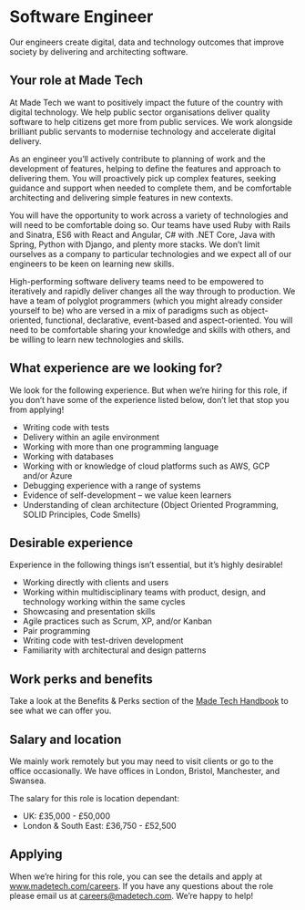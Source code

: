 # Software Engineer

Our engineers create digital, data and technology outcomes that improve society by delivering and architecting software.

## Your role at Made Tech

At Made Tech we want to positively impact the future of the country with digital technology. We help public sector organisations deliver quality software to help citizens get more from public services. We work alongside brilliant public servants to modernise technology and accelerate digital delivery.

As an engineer you’ll actively contribute to planning of work and the development of features, helping to define the features and approach to delivering them. You will proactively pick up complex features, seeking guidance and support when needed to complete them, and be comfortable architecting and delivering simple features in new contexts.

You will have the opportunity to work across a variety of technologies and will need to be comfortable doing so. Our teams have used Ruby with Rails and Sinatra, ES6 with React and Angular, C# with .NET Core, Java with Spring, Python with Django, and plenty more stacks. We don’t limit ourselves as a company to particular technologies and we expect all of our engineers to be keen on learning new skills.

High-performing software delivery teams need to be empowered to iteratively and rapidly deliver changes all the way through to production. We have a team of polyglot programmers (which you might already consider yourself to be) who are versed in a mix of paradigms such as object-oriented, functional, declarative, event-based and aspect-oriented. You will need to be comfortable sharing your knowledge and skills with others, and be willing to learn new technologies and skills.

## What experience are we looking for?

We look for the following experience. But when we’re hiring for this role, if you don’t have some of the experience listed below, don’t let that stop you from applying! 

- Writing code with tests
- Delivery within an agile environment
- Working with more than one programming language
- Working with databases
- Working with or knowledge of cloud platforms such as AWS, GCP and/or Azure
- Debugging experience with a range of systems
- Evidence of self-development – we value keen learners
- Understanding of clean architecture (Object Oriented Programming, SOLID Principles, Code Smells)

## Desirable experience

Experience in the following things isn’t essential, but it’s highly desirable!

- Working directly with clients and users
- Working within multidisciplinary teams with product, design, and technology working within the same cycles
- Showcasing and presentation skills
- Agile practices such as Scrum, XP, and/or Kanban
- Pair programming
- Writing code with test-driven development
- Familiarity with architectural and design patterns

## Work perks and benefits

Take a look at the Benefits & Perks section of the [Made Tech Handbook](https://github.com/madetech/handbook) to see what we can offer you. 

## Salary and location

We mainly work remotely but you may need to visit clients or go to the office occasionally. We have offices in London, Bristol, Manchester, and Swansea. 

The salary for this role is location dependant:

- UK: £35,000 - £50,000
- London & South East: £36,750 - £52,500

## Applying

When we’re hiring for this role, you can see the details and apply at www.madetech.com/careers. If you have any questions about the role please email us at [careers@madetech.com](mailto:careers@madetech.com). We’re happy to help!
